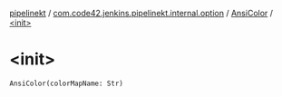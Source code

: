 [pipelinekt](../../index.md) / [com.code42.jenkins.pipelinekt.internal.option](../index.md) / [AnsiColor](index.md) / [&lt;init&gt;](./-init-.md)

# &lt;init&gt;

`AnsiColor(colorMapName: Str)`